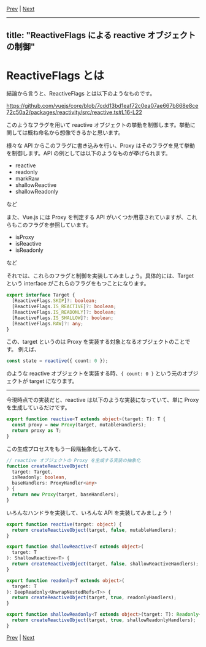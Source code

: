 [Prev](https://github.com/Ubugeeei/chibivue/blob/main/books/japanese/212_brs_reactive_proxy_target_type.md) | [Next](https://github.com/Ubugeeei/chibivue/blob/main/books/japanese/220_brs_array_instrumentations.md)

---
title: "ReactiveFlags による reactive オブジェクトの制御"
---

# ReactiveFlags とは

結論から言うと、ReactiveFlags とは以下のようなものです。

https://github.com/vuejs/core/blob/7cdd13bd1eaf72c0ea07ae667b868e8ce72c50a2/packages/reactivity/src/reactive.ts#L16-L22

このようなフラグを用いて reactive オブジェクトの挙動を制御します。挙動に関しては概ね命名から想像できるかと思います。

様々な API からこのフラグに書き込みを行い、Proxy はそのフラグを見て挙動を制御します。API の例としては以下のようなものが挙げられます。

- reactive
- readonly
- markRaw
- shallowReactive
- shallowReadonly

など

また、Vue.js には Proxy を判定する API がいくつか用意されていますが、これらもこのフラグを参照しています。

- isProxy
- isReactive
- isReadonly

など

それでは、これらのフラグと制御を実装してみましょう。具体的には、Target という interface がこれらのフラグをもつことになります。

```ts
export interface Target {
  [ReactiveFlags.SKIP]?: boolean;
  [ReactiveFlags.IS_REACTIVE]?: boolean;
  [ReactiveFlags.IS_READONLY]?: boolean;
  [ReactiveFlags.IS_SHALLOW]?: boolean;
  [ReactiveFlags.RAW]?: any;
}
```

この、target というのは Proxy を実装する対象となるオブジェクトのことです。
例えば、

```ts
const state = reactive({ count: 0 });
```

のような reactive オブジェクトを実装する時、`{ count: 0 }` という元のオブジェクトが target になります。

---

今現時点での実装だと、reactive は以下のような実装になっていて、単に Proxy を生成しているだけです。

```ts
export function reactive<T extends object>(target: T): T {
  const proxy = new Proxy(target, mutableHandlers);
  return proxy as T;
}
```

この生成プロセスをもう一段階抽象化してみて、

```ts
// reactive オブジェクトの Proxy を生成する実装の抽象化
function createReactiveObject(
  target: Target,
  isReadonly: boolean,
  baseHandlers: ProxyHandler<any>
) {
  return new Proxy(target, baseHandlers);
}
```

いろんなハンドラを実装して、いろんな API を実装してみましょう！

```ts
export function reactive(target: object) {
  return createReactiveObject(target, false, mutableHandlers);
}
```

```ts
export function shallowReactive<T extends object>(
  target: T
): ShallowReactive<T> {
  return createReactiveObject(target, false, shallowReactiveHandlers);
}
```

```ts
export function readonly<T extends object>(
  target: T
): DeepReadonly<UnwrapNestedRefs<T>> {
  return createReactiveObject(target, true, readonlyHandlers);
}
```

```ts
export function shallowReadonly<T extends object>(target: T): Readonly<T> {
  return createReactiveObject(target, true, shallowReadonlyHandlers);
}
```


[Prev](https://github.com/Ubugeeei/chibivue/blob/main/books/japanese/212_brs_reactive_proxy_target_type.md) | [Next](https://github.com/Ubugeeei/chibivue/blob/main/books/japanese/220_brs_array_instrumentations.md)